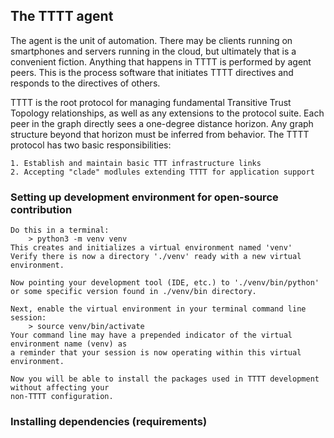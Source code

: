 ## The TTTT agent

The agent is the unit of automation. There may be clients running on smartphones and servers running in the cloud, but ultimately that is a convenient fiction. Anything that happens in TTTT is performed by agent peers. This is the process software that initiates TTTT directives and responds to the directives of others.

TTTT is the root protocol for managing fundamental Transitive Trust Topology relationships, as well as any extensions to the protocol suite. Each peer in the graph directly sees a one-degree distance horizon. Any graph structure beyond that horizon must be inferred from behavior. The TTTT protocol has two basic responsibilities:

    1. Establish and maintain basic TTT infrastructure links
    2. Accepting "clade" modlules extending TTTT for application support

### Setting up development environment for open-source contribution
    Do this in a terminal:
        > python3 -m venv venv
    This creates and initializes a virtual environment named 'venv'
    Verify there is now a directory './venv' ready with a new virtual environment.

    Now pointing your development tool (IDE, etc.) to './venv/bin/python' or some specific version found in ./venv/bin directory.

    Next, enable the virtual environment in your terminal command line session:
        > source venv/bin/activate
    Your command line may have a prepended indicator of the virtual environment name (venv) as
    a reminder that your session is now operating within this virtual environment.

    Now you will be able to install the packages used in TTTT development without affecting your
    non-TTTT configuration.

### Installing dependencies (requirements)

